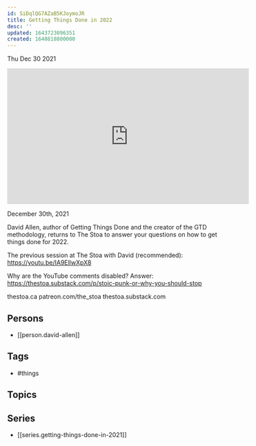 ```yaml
---
id: SiDqlQG7AZaB5KJoymoJR
title: Getting Things Done in 2022
desc: ''
updated: 1643723096351
created: 1640818800000
---
```





Thu Dec 30 2021

<iframe width="560" height="315" src="https://www.youtube.com/embed/2EyIUbyCPug" title="Getting Things Done in 2022 w/ David Allen" frameborder="0" allow="accelerometer; autoplay; clipboard-write; encrypted-media; gyroscope; picture-in-picture" allowfullscreen ></iframe>

December 30th, 2021

David Allen, author of Getting Things Done and the creator of the GTD methodology, returns to The Stoa to answer your questions on how to get things done for 2022.

The previous session at The Stoa with David (recommended): https://youtu.be/IA9EllwXpX8

Why are the YouTube comments disabled? Answer: https://thestoa.substack.com/p/stoic-punk-or-why-you-should-stop

thestoa.ca
patreon.com/the_stoa
thestoa.substack.com

## Persons

- [[person.david-allen]]

## Tags

- #things

## Topics



## Series

- [[series.getting-things-done-in-2021]]


